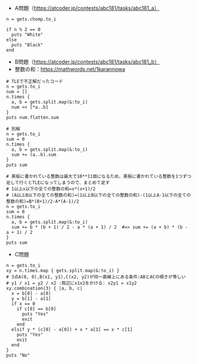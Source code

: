 - A問題（https://atcoder.jp/contests/abc181/tasks/abc181_a）

```
n = gets.chomp.to_i
 
if n % 2 == 0
  puts "White"
else
  puts "Black"
end
```

- B問題（https://atcoder.jp/contests/abc181/tasks/abc181_b）
 - 整数の和：https://mathwords.net/1karannowa

```
# TLEで不正解だったコード
n = gets.to_i
num = []
n.times {
  a, b = gets.split.map(&:to_i)
  num << [*a..b]
}
puts num.flatten.sum

# 別解
n = gets.to_i
sum = 0
n.times {
  a, b = gets.split.map(&:to_i)
  sum += (a..b).sum
}
puts sum

# 黒板に書かれている整数は最大で10**11個になるため、黒板に書かれている整数を1つずつ足して行くとTLEになってしまうので、まとめて足す
# 1以上x以下の全ての整数の和=x*(x+1)/2
# (A以上B以下の全ての整数の和)=(1以上B以下の全ての整数の和)-(1以上A-1以下の全ての整数の和)=B*(B+1)/2-A*(A-1)/2
n = gets.to_i
sum = 0
n.times {
  a, b = gets.split.map(&:to_i)
  sum += b * (b + 1) / 2 - a * (a + 1) / 2  #=> sum += (a + b) * (b - a + 1) / 2
}
puts sum
```

- C問題
```
n = gets.to_i
xy = n.times.map { gets.split.map(&:to_i) }
# 3点A(0, 0),B(x1, y1),C(x2, y2)が同一直線上にある条件:ABとACの傾きが等しい
# y1 / x1 = y2 / x2 :両辺にx1x2をかける: x2y1 = x1y2
xy.combination(3) { |a, b, c|
  x = b[0] - a[0]
  y = b[1] - a[1]
  if x == 0
    if c[0] == b[0]
      puts "Yes"
      exit
    end
  elsif y * (c[0] - a[0]) + x * a[1] == x * c[1]
    puts "Yes"
    exit
  end
}
puts "No"
```
